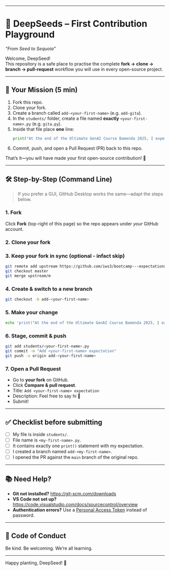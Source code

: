 
---

# 🌱 DeepSeeds – First Contribution Playground  
*“From Seed to Sequoia”*

Welcome, DeepSeed!  
This repository is a safe place to practise the complete **fork → clone → branch → pull-request** workflow you will use in every open-source project.

---

## 🎯 Your Mission (5 min)

1. Fork this repo.  
2. Clone your fork.  
3. Create a branch called `add-<your-first-name>` (e.g. `add-gita`).  
4. In the `students/` folder, create a file named **exactly** `<your-first-name>.py` (e.g. `gita.py`).  
5. Inside that file place **one** line:  
   ```python
   print("At the end of the Ultimate GenAI Course Bamenda 2025, I expect to <write your expectation here!>")
   ```  
6. Commit, push, and open a Pull Request (PR) back to this repo.

That’s it—you will have made your first open-source contribution! 🎉

---

## 🛠️ Step-by-Step (Command Line)

> If you prefer a GUI, GitHub Desktop works the same—adapt the steps below.

### 1. Fork  
Click **Fork** (top-right of this page) so the repo appears under *your* GitHub account. 

### 2. Clone your fork


### 3. Keep your fork in sync (optional - infact skip)
```bash
git remote add upstream https://github.com/iws3/bootcamp---expectations.git
git checkout master
git merge upstream/m
```

### 4. Create & switch to a new branch
```bash
git checkout -b add-<your-first-name>
```

### 5. Make your change
```bash
echo 'print("At the end of the Ultimate GenAI Course Bamenda 2025, I expect to <your expectation>")' > students/<your-first-name>.py
```

### 6. Stage, commit & push
```bash
git add students/<your-first-name>.py
git commit -m "Add <your-first-name> expectation"
git push -u origin add-<your-first-name>
```

### 7. Open a Pull Request  
- Go to **your fork** on GitHub.  
- Click **Compare & pull request**.  
- Title: `Add <your-first-name> expectation`  
- Description: Feel free to say hi 👋  
- Submit!

---

## ✅ Checklist before submitting

- [ ] My file is inside `students/`.  
- [ ] File name is `<my-first-name>.py`.  
- [ ] It contains exactly one `print()` statement with my expectation.  
- [ ] I created a branch named `add-<my-first-name>`.  
- [ ] I opened the PR against the `main` branch of the original repo.

---

## 📚 Need Help?

- **Git not installed?** https://git-scm.com/downloads  
- **VS Code not set up?** https://code.visualstudio.com/docs/sourcecontrol/overview  
- **Authentication errors?** Use a [Personal Access Token](https://docs.github.com/en/authentication/keeping-your-account-and-data-secure/creating-a-personal-access-token) instead of password. 

---

## 🤝 Code of Conduct

Be kind. Be welcoming. We’re all learning.

---

Happy planting, DeepSeed! 🌳